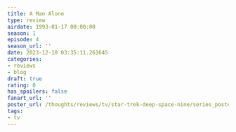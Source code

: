 ```yaml
---
title: A Man Alone
type: review
airdate: 1993-01-17 00:00:00
season: 1
episode: 4
season_url: ''
date: 2023-12-10 03:35:11.261645
categories:
- reviews
- blog
draft: true
rating: 0
has_spoilers: false
fanart_url: ''
poster_url: /thoughts/reviews/tv/star-trek-deep-space-nine/series_poster.jpg
tags:
- tv
---
```


